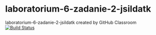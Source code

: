 # laboratorium-6-zadanie-2-jsildatk
laboratorium-6-zadanie-2-jsildatk created by GitHub Classroom
[![Build Status](https://travis-ci.com/testowanieaplikacjijavaug/laboratorium-6-zadanie-2-jsildatk.svg?branch=master)](https://travis-ci.com/testowanieaplikacjijavaug/laboratorium-6-zadanie-2-jsildatk)

